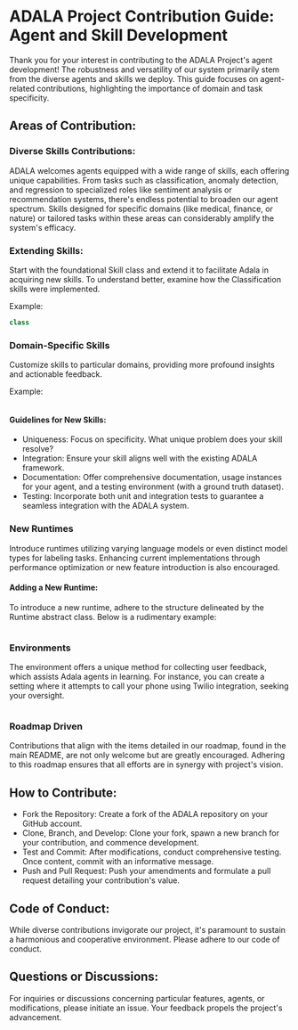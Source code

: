 # ADALA Project Contribution Guide: Agent and Skill Development

Thank you for your interest in contributing to the ADALA Project's agent development! The robustness and versatility of our system primarily stem from the diverse agents and skills we deploy. This guide focuses on agent-related contributions, highlighting the importance of domain and task specificity.

## Areas of Contribution:

### Diverse Skills Contributions:

ADALA welcomes agents equipped with a wide range of skills, each offering unique capabilities. From tasks such as classification, anomaly detection, and regression to specialized roles like sentiment analysis or recommendation systems, there's endless potential to broaden our agent spectrum. Skills designed for specific domains (like medical, finance, or nature) or tailored tasks within these areas can considerably amplify the system's efficacy.

### Extending Skills:

Start with the foundational Skill class and extend it to facilitate Adala in acquiring new skills. To understand better, examine how the Classification skills were implemented.

Example:

```python
class 
```

### Domain-Specific Skills

Customize skills to particular domains, providing more profound insights and actionable feedback.

Example:

```python
```

#### Guidelines for New Skills:

- Uniqueness: Focus on specificity. What unique problem does your skill resolve?
- Integration: Ensure your skill aligns well with the existing ADALA framework.
- Documentation: Offer comprehensive documentation, usage instances for your agent, and a testing environment (with a ground truth dataset).
- Testing: Incorporate both unit and integration tests to guarantee a seamless integration with the ADALA system.

### New Runtimes 

Introduce runtimes utilizing varying language models or even distinct model types for labeling tasks. Enhancing current implementations through performance optimization or new feature introduction is also encouraged.

#### Adding a New Runtime:
To introduce a new runtime, adhere to the structure delineated by the Runtime abstract class. Below is a rudimentary example:

```python

```

### Environments

The environment offers a unique method for collecting user feedback, which assists Adala agents in learning. For instance, you can create a setting where it attempts to call your phone using Twilio integration, seeking your oversight.

```python

```

### Roadmap Driven

Contributions that align with the items detailed in our roadmap, found in the main README, are not only welcome but are greatly encouraged. Adhering to this roadmap ensures that all efforts are in synergy with project's vision.

## How to Contribute:

- Fork the Repository: Create a fork of the ADALA repository on your GitHub account.
- Clone, Branch, and Develop: Clone your fork, spawn a new branch for your contribution, and commence development.
- Test and Commit: After modifications, conduct comprehensive testing. Once content, commit with an informative message.
- Push and Pull Request: Push your amendments and formulate a pull request detailing your contribution's value.

## Code of Conduct:
While diverse contributions invigorate our project, it's paramount to sustain a harmonious and cooperative environment. Please adhere to our code of conduct.

## Questions or Discussions:
For inquiries or discussions concerning particular features, agents, or modifications, please initiate an issue. Your feedback propels the project's advancement.
